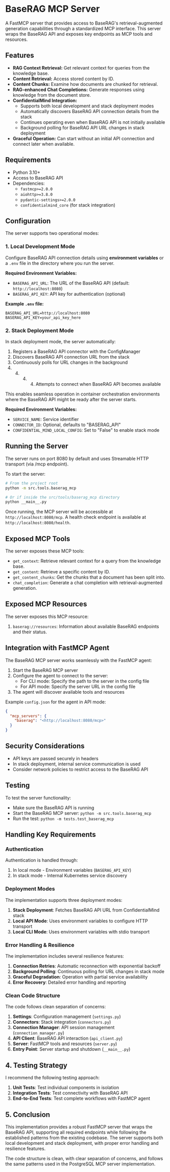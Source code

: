 # BaseRAG MCP Server

A FastMCP server that provides access to BaseRAG's retrieval-augmented generation capabilities through a standardized MCP interface. This server wraps the BaseRAG API and exposes key endpoints as MCP tools and resources.

## Features

- **RAG Context Retrieval:** Get relevant context for queries from the knowledge base.
- **Content Retrieval:** Access stored content by ID.
- **Content Chunks:** Examine how documents are chunked for retrieval.
- **RAG-enhanced Chat Completions:** Generate responses using knowledge from the document store.
- **ConfidentialMind Integration:**
  - Supports both local development and stack deployment modes
  - Automatically discovers BaseRAG API connection details from the stack
  - Continues operating even when BaseRAG API is not initially available
  - Background polling for BaseRAG API URL changes in stack deployment
- **Graceful Operation:** Can start without an initial API connection and connect later when available.

## Requirements

- Python 3.10+
- Access to BaseRAG API
- Dependencies:
  - `fastmcp>=2.0.0`
  - `aiohttp>=3.8.0`
  - `pydantic-settings>=2.0.0`
  - `confidentialmind_core` (for stack integration)

## Configuration

The server supports two operational modes:

### 1. Local Development Mode

Configure BaseRAG API connection details using **environment variables** or a `.env` file in the directory where you run the server.

**Required Environment Variables:**

- `BASERAG_API_URL`: The URL of the BaseRAG API (default: `http://localhost:8080`)
- `BASERAG_API_KEY`: API key for authentication (optional)

**Example `.env` file:**

```dotenv
BASERAG_API_URL=http://localhost:8080
BASERAG_API_KEY=your_api_key_here
```

### 2. Stack Deployment Mode

In stack deployment mode, the server automatically:

1. Registers a BaseRAG API connector with the ConfigManager
2. Discovers BaseRAG API connection URL from the stack
3. Continuously polls for URL changes in the background
4. 4. 4. 4. Attempts to connect when BaseRAG API becomes available

This enables seamless operation in container orchestration environments where the BaseRAG API might be ready after the server starts.

**Required Environment Variables:**

- `SERVICE_NAME`: Service identifier
- `CONNECTOR_ID`: Optional, defaults to "BASERAG_API"
- `CONFIDENTIAL_MIND_LOCAL_CONFIG`: Set to "False" to enable stack mode

## Running the Server

The server runs on port 8080 by default and uses Streamable HTTP transport (via /mcp endpoint).

To start the server:

```bash
# From the project root
python -m src.tools.baserag_mcp

# Or if inside the src/tools/baserag_mcp directory
python __main__.py
```

Once running, the MCP server will be accessible at `http://localhost:8080/mcp`.
A health check endpoint is available at `http://localhost:8080/health`.

## Exposed MCP Tools

The server exposes these MCP tools:

- `get_context`: Retrieve relevant context for a query from the knowledge base.
- `get_content`: Retrieve a specific content by ID.
- `get_content_chunks`: Get the chunks that a document has been split into.
- `chat_completion`: Generate a chat completion with retrieval-augmented generation.

## Exposed MCP Resources

The server exposes this MCP resource:

1. `baserag://resources`: Information about available BaseRAG endpoints and their status.

## Integration with FastMCP Agent

The BaseRAG MCP server works seamlessly with the FastMCP agent:

1. Start the BaseRAG MCP server
2. Configure the agent to connect to the server:
   - For CLI mode: Specify the path to the server in the config file
   - For API mode: Specify the server URL in the config file
3. The agent will discover available tools and resources

Example `config.json` for the agent in API mode:

```json
{
  "mcp_servers": {
    "baserag": "<http://localhost:8080/mcp>"
  }
}
```

## Security Considerations

- API keys are passed securely in headers
- In stack deployment, internal service communication is used
- Consider network policies to restrict access to the BaseRAG API

## Testing

To test the server functionality:

- Make sure the BaseRAG API is running
- Start the BaseRAG MCP server: `python -m src.tools.baserag_mcp`
- Run the test: `python -m tests.test_baserag_mcp`

## Handling Key Requirements

### Authentication

Authentication is handled through:

1. In local mode - Environment variables (`BASERAG_API_KEY`)
2. In stack mode - Internal Kubernetes service discovery

### Deployment Modes

The implementation supports three deployment modes:

1. **Stack Deployment**: Fetches BaseRAG API URL from ConfidentialMind stack
2. **Local API Mode**: Uses environment variables to configure HTTP transport
3. **Local CLI Mode**: Uses environment variables with stdio transport

### Error Handling & Resilience

The implementation includes several resilience features:

1. **Connection Retries**: Automatic reconnection with exponential backoff
2. **Background Polling**: Continuous polling for URL changes in stack mode
3. **Graceful Degradation**: Operation with partial service availability
4. **Error Recovery**: Detailed error handling and reporting

### Clean Code Structure

The code follows clean separation of concerns:

1. **Settings**: Configuration management (`settings.py`)
2. **Connectors**: Stack integration (`connectors.py`)
3. **Connection Manager**: API session management (`connection_manager.py`)
4. **API Client**: BaseRAG API interaction (`api_client.py`)
5. **Server**: FastMCP tools and resources (`server.py`)
6. **Entry Point**: Server startup and shutdown (`__main__.py`)

## 4. Testing Strategy

I recommend the following testing approach:

1. **Unit Tests**: Test individual components in isolation
2. **Integration Tests**: Test connectivity with BaseRAG API
3. **End-to-End Tests**: Test complete workflows with FastMCP agent

## 5. Conclusion

This implementation provides a robust FastMCP server that wraps the BaseRAG API, supporting all required endpoints while following the established patterns from the existing codebase. The server supports both local development and stack deployment, with proper error handling and resilience features.

The code structure is clean, with clear separation of concerns, and follows the same patterns used in the PostgreSQL MCP server implementation.
